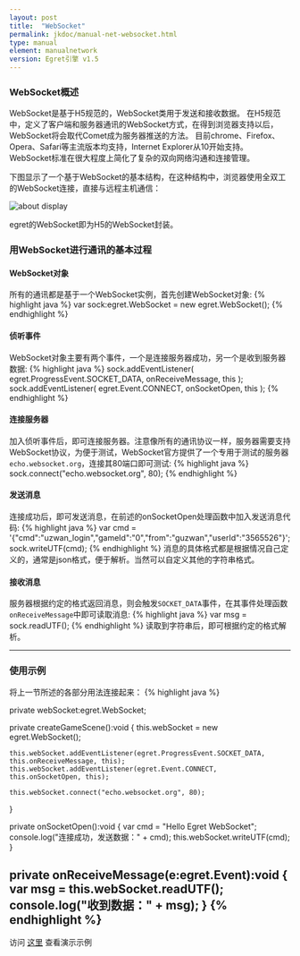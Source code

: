 ```yaml
---
layout: post
title:  "WebSocket"
permalink: jkdoc/manual-net-websocket.html
type: manual
element: manualnetwork
version: Egret引擎 v1.5
---
```


### WebSocket概述

WebSocket是基于H5规范的，WebSocket类用于发送和接收数据。
在H5规范中，定义了客户端和服务器通讯的WebSocket方式，在得到浏览器支持以后，WebSocket将会取代Comet成为服务器推送的方法。
目前chrome、Firefox、Opera、Safari等主流版本均支持，Internet Explorer从10开始支持。
WebSocket标准在很大程度上简化了复杂的双向网络沟通和连接管理。

下图显示了一个基于WebSocket的基本结构，在这种结构中，浏览器使用全双工的WebSocket连接，直接与远程主机通信：

![about display]({{site.baseurl}}/assets/img-jk/manual-net-websocket-architecture.jpg)


egret的WebSocket即为H5的WebSocket封装。


### 用WebSocket进行通讯的基本过程


#### WebSocket对象
所有的通讯都是基于一个WebSocket实例，首先创建WebSocket对象:
{% highlight java %}
var sock:egret.WebSocket = new egret.WebSocket();
{% endhighlight %}


#### 侦听事件
WebSocket对象主要有两个事件，一个是连接服务器成功，另一个是收到服务器数据:
{% highlight java %}
sock.addEventListener( egret.ProgressEvent.SOCKET_DATA, onReceiveMessage, this );
sock.addEventListener( egret.Event.CONNECT, onSocketOpen, this );
{% endhighlight %}


#### 连接服务器
加入侦听事件后，即可连接服务器。注意像所有的通讯协议一样，服务器需要支持WebSocket协议，为便于测试，WebSocket官方提供了一个专用于测试的服务器`echo.websocket.org`，连接其80端口即可测试:
{% highlight java %}
sock.connect("echo.websocket.org", 80);
{% endhighlight %}

#### 发送消息
连接成功后，即可发送消息，在前述的onSocketOpen处理函数中加入发送消息代码:
{% highlight java %}
var cmd = '{"cmd":"uzwan_login","gameId":"0","from":"guzwan","userId":"3565526"}';
sock.writeUTF(cmd);
{% endhighlight %}
消息的具体格式都是根据情况自己定义的，通常是json格式，便于解析。当然可以自定义其他的字符串格式。


#### 接收消息
服务器根据约定的格式返回消息，则会触发`SOCKET_DATA`事件，在其事件处理函数`onReceiveMessage`中即可读取消息:
{% highlight java %}
var msg = sock.readUTF();
{% endhighlight %}
读取到字符串后，即可根据约定的格式解析。


------
### 使用示例
将上一节所述的各部分用法连接起来：
{% highlight java %}

private webSocket:egret.WebSocket;

private createGameScene():void {
	this.webSocket = new egret.WebSocket();

	this.webSocket.addEventListener(egret.ProgressEvent.SOCKET_DATA, this.onReceiveMessage, this);
	this.webSocket.addEventListener(egret.Event.CONNECT, this.onSocketOpen, this);

	this.webSocket.connect("echo.websocket.org", 80);
}

private onSocketOpen():void {
    var cmd = "Hello Egret WebSocket";
    console.log("连接成功，发送数据：" + cmd);
    this.webSocket.writeUTF(cmd);
}

private onReceiveMessage(e:egret.Event):void {
    var msg = this.webSocket.readUTF();
    console.log("收到数据：" + msg);
}
{% endhighlight %}
------

访问 <a href="http://static.egret-labs.org/egret-game/example/html5/websocket">这里</a> 查看演示示例
